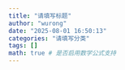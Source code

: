 ```yaml
---
title: "请填写标题"
author: "wurong"
date: "2025-08-01 16:50:13"
categories: "请填写分类"
tags: []
math: true # 是否启用数学公式支持
---
```

